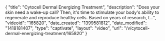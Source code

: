 {
    "title": "Cytocell Dermal Energizing Treatment",
    "description": "Does your skin need a wake-up call? Then, it's time to stimulate your body's ability to regenerate and reproduce healthy cells. Based on years of research, t...",
    "videoid": "165820",
    "date_created": "1399581812",
    "date_modified": "1418181407",
    "type": "captivate",
    "layout": "video",
    "url": "\/v\/cytocell-dermal-energizing-treatment\/165820"
}